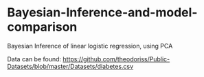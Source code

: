 # Bayesian-Inference-and-model-comparison
Bayesian Inference of linear logistic regression, using PCA

Data can be found:
https://github.com/theodoriss/Public-Datasets/blob/master/Datasets/diabetes.csv
